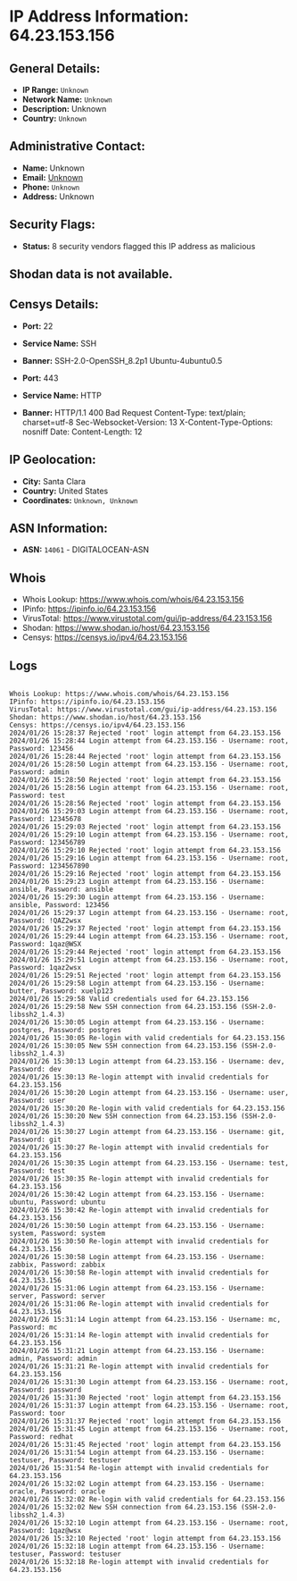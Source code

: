 # IP Address Information: 64.23.153.156

## General Details:
- **IP Range:** `Unknown`
- **Network Name:** `Unknown`
- **Description:** Unknown
- **Country:** `Unknown`

## Administrative Contact:
- **Name:** Unknown
- **Email:** [Unknown](mailto:)
- **Phone:** `Unknown`
- **Address:** Unknown

## Security Flags:
- **Status:** 8 security vendors flagged this IP address as malicious

## Shodan data is not available.
## Censys Details:
- **Port:** 22
- **Service Name:** SSH
- **Banner:** SSH-2.0-OpenSSH_8.2p1 Ubuntu-4ubuntu0.5

- **Port:** 443
- **Service Name:** HTTP
- **Banner:** HTTP/1.1 400 Bad Request
Content-Type: text/plain; charset=utf-8
Sec-Websocket-Version: 13
X-Content-Type-Options: nosniff
Date:  <REDACTED>
Content-Length: 12


## IP Geolocation:
- **City:** Santa Clara
- **Country:** United States
- **Coordinates:** `Unknown, Unknown`
## ASN Information:
- **ASN:** `14061` - DIGITALOCEAN-ASN
## Whois
- Whois Lookup: https://www.whois.com/whois/64.23.153.156
- IPinfo: https://ipinfo.io/64.23.153.156
- VirusTotal: https://www.virustotal.com/gui/ip-address/64.23.153.156
- Shodan: https://www.shodan.io/host/64.23.153.156
- Censys: https://censys.io/ipv4/64.23.153.156
## Logs
```

Whois Lookup: https://www.whois.com/whois/64.23.153.156
IPinfo: https://ipinfo.io/64.23.153.156
VirusTotal: https://www.virustotal.com/gui/ip-address/64.23.153.156
Shodan: https://www.shodan.io/host/64.23.153.156
Censys: https://censys.io/ipv4/64.23.153.156
2024/01/26 15:28:37 Rejected 'root' login attempt from 64.23.153.156
2024/01/26 15:28:44 Login attempt from 64.23.153.156 - Username: root, Password: 123456
2024/01/26 15:28:44 Rejected 'root' login attempt from 64.23.153.156
2024/01/26 15:28:50 Login attempt from 64.23.153.156 - Username: root, Password: admin
2024/01/26 15:28:50 Rejected 'root' login attempt from 64.23.153.156
2024/01/26 15:28:56 Login attempt from 64.23.153.156 - Username: root, Password: test
2024/01/26 15:28:56 Rejected 'root' login attempt from 64.23.153.156
2024/01/26 15:29:03 Login attempt from 64.23.153.156 - Username: root, Password: 12345678
2024/01/26 15:29:03 Rejected 'root' login attempt from 64.23.153.156
2024/01/26 15:29:10 Login attempt from 64.23.153.156 - Username: root, Password: 123456789
2024/01/26 15:29:10 Rejected 'root' login attempt from 64.23.153.156
2024/01/26 15:29:16 Login attempt from 64.23.153.156 - Username: root, Password: 1234567890
2024/01/26 15:29:16 Rejected 'root' login attempt from 64.23.153.156
2024/01/26 15:29:23 Login attempt from 64.23.153.156 - Username: ansible, Password: ansible
2024/01/26 15:29:30 Login attempt from 64.23.153.156 - Username: ansible, Password: 123456
2024/01/26 15:29:37 Login attempt from 64.23.153.156 - Username: root, Password: !QAZ2wsx
2024/01/26 15:29:37 Rejected 'root' login attempt from 64.23.153.156
2024/01/26 15:29:44 Login attempt from 64.23.153.156 - Username: root, Password: 1qaz@WSX
2024/01/26 15:29:44 Rejected 'root' login attempt from 64.23.153.156
2024/01/26 15:29:51 Login attempt from 64.23.153.156 - Username: root, Password: 1qaz2wsx
2024/01/26 15:29:51 Rejected 'root' login attempt from 64.23.153.156
2024/01/26 15:29:58 Login attempt from 64.23.153.156 - Username: butter, Password: xuelp123
2024/01/26 15:29:58 Valid credentials used for 64.23.153.156
2024/01/26 15:29:58 New SSH connection from 64.23.153.156 (SSH-2.0-libssh2_1.4.3)
2024/01/26 15:30:05 Login attempt from 64.23.153.156 - Username: postgres, Password: postgres
2024/01/26 15:30:05 Re-login with valid credentials for 64.23.153.156
2024/01/26 15:30:05 New SSH connection from 64.23.153.156 (SSH-2.0-libssh2_1.4.3)
2024/01/26 15:30:13 Login attempt from 64.23.153.156 - Username: dev, Password: dev
2024/01/26 15:30:13 Re-login attempt with invalid credentials for 64.23.153.156
2024/01/26 15:30:20 Login attempt from 64.23.153.156 - Username: user, Password: user
2024/01/26 15:30:20 Re-login with valid credentials for 64.23.153.156
2024/01/26 15:30:20 New SSH connection from 64.23.153.156 (SSH-2.0-libssh2_1.4.3)
2024/01/26 15:30:27 Login attempt from 64.23.153.156 - Username: git, Password: git
2024/01/26 15:30:27 Re-login attempt with invalid credentials for 64.23.153.156
2024/01/26 15:30:35 Login attempt from 64.23.153.156 - Username: test, Password: test
2024/01/26 15:30:35 Re-login attempt with invalid credentials for 64.23.153.156
2024/01/26 15:30:42 Login attempt from 64.23.153.156 - Username: ubuntu, Password: ubuntu
2024/01/26 15:30:42 Re-login attempt with invalid credentials for 64.23.153.156
2024/01/26 15:30:50 Login attempt from 64.23.153.156 - Username: system, Password: system
2024/01/26 15:30:50 Re-login attempt with invalid credentials for 64.23.153.156
2024/01/26 15:30:58 Login attempt from 64.23.153.156 - Username: zabbix, Password: zabbix
2024/01/26 15:30:58 Re-login attempt with invalid credentials for 64.23.153.156
2024/01/26 15:31:06 Login attempt from 64.23.153.156 - Username: server, Password: server
2024/01/26 15:31:06 Re-login attempt with invalid credentials for 64.23.153.156
2024/01/26 15:31:14 Login attempt from 64.23.153.156 - Username: mc, Password: mc
2024/01/26 15:31:14 Re-login attempt with invalid credentials for 64.23.153.156
2024/01/26 15:31:21 Login attempt from 64.23.153.156 - Username: admin, Password: admin
2024/01/26 15:31:21 Re-login attempt with invalid credentials for 64.23.153.156
2024/01/26 15:31:30 Login attempt from 64.23.153.156 - Username: root, Password: password
2024/01/26 15:31:30 Rejected 'root' login attempt from 64.23.153.156
2024/01/26 15:31:37 Login attempt from 64.23.153.156 - Username: root, Password: toor
2024/01/26 15:31:37 Rejected 'root' login attempt from 64.23.153.156
2024/01/26 15:31:45 Login attempt from 64.23.153.156 - Username: root, Password: redhat
2024/01/26 15:31:45 Rejected 'root' login attempt from 64.23.153.156
2024/01/26 15:31:54 Login attempt from 64.23.153.156 - Username: testuser, Password: testuser
2024/01/26 15:31:54 Re-login attempt with invalid credentials for 64.23.153.156
2024/01/26 15:32:02 Login attempt from 64.23.153.156 - Username: oracle, Password: oracle
2024/01/26 15:32:02 Re-login with valid credentials for 64.23.153.156
2024/01/26 15:32:02 New SSH connection from 64.23.153.156 (SSH-2.0-libssh2_1.4.3)
2024/01/26 15:32:10 Login attempt from 64.23.153.156 - Username: root, Password: 1qaz@wsx
2024/01/26 15:32:10 Rejected 'root' login attempt from 64.23.153.156
2024/01/26 15:32:18 Login attempt from 64.23.153.156 - Username: testuser, Password: testuser
2024/01/26 15:32:18 Re-login attempt with invalid credentials for 64.23.153.156

```

